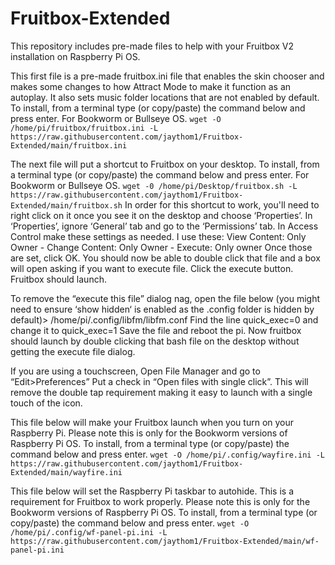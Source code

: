 # Fruitbox-Extended
This repository includes pre-made files to help with your Fruitbox V2 installation on Raspberry Pi OS.

This first file is a pre-made fruitbox.ini file that enables the skin chooser and makes some changes to how Attract Mode to make it function as an autoplay. It also sets music folder locations that are not enabled by default. To install, from a terminal type (or copy/paste) the command below and press enter. For Bookworm or Bullseye OS.
```wget -O /home/pi/fruitbox/fruitbox.ini -L https://raw.githubusercontent.com/jaythom1/Fruitbox-Extended/main/fruitbox.ini```


The next file will put a shortcut to Fruitbox on your desktop. To install, from a terminal type (or copy/paste) the command below and press enter. For Bookworm or Bullseye OS.
```wget -0 /home/pi/Desktop/fruitbox.sh -L https://raw.githubusercontent.com/jaythom1/Fruitbox-Extended/main/fruitbox.sh```
In order for this shortcut to work, you'll need to right click on it once you see it on the desktop and choose ‘Properties’. In ‘Properties’, ignore ‘General’ tab and go to the ‘Permissions’ tab. In Access Control make these settings as needed. I use these: View Content: Only Owner - Change Content: Only Owner - Execute: Only owner Once those are set, click OK. You should now be able to double click that file and a box will open asking if you want to execute file. Click the execute button. Fruitbox should launch.

To remove the “execute this file” dialog nag, open the file below (you might need to ensure ‘show hidden‘ is enabled as the .config folder is hidden by default)> /home/pi/.config/libfm/libfm.conf Find the line quick_exec=0 and change it to quick_exec=1 Save the file and reboot the pi. Now fruitbox should launch by double clicking that bash file on the desktop without getting the execute file dialog.

If you are using a touchscreen, Open File Manager and go to “Edit>Preferences” Put a check in “Open files with single click”. This will remove the double tap requirement making it easy to launch with a single touch of the icon.


This file below will make your Fruitbox launch when you turn on your Raspberry Pi. Please note this is only for the Bookworm versions of Raspberry Pi OS. To install, from a terminal type (or copy/paste) the command below and press enter.
```wget -O /home/pi/.config/wayfire.ini -L https://raw.githubusercontent.com/jaythom1/Fruitbox-Extended/main/wayfire.ini```


This file below will set the Raspberry Pi taskbar to autohide. This is a requirement for Fruitbox to work properly.  Please note this is only for the Bookworm versions of Raspberry Pi OS. To install, from a terminal type (or copy/paste) the command below and press enter.
```wget -O /home/pi/.config/wf-panel-pi.ini -L https://raw.githubusercontent.com/jaythom1/Fruitbox-Extended/main/wf-panel-pi.ini```

